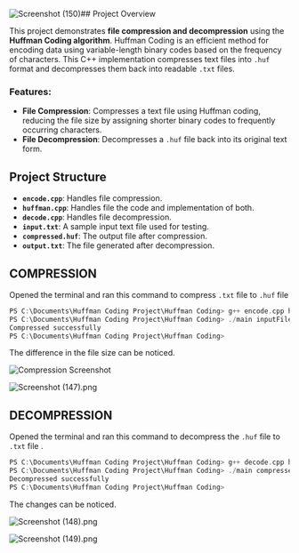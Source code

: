 ![Screenshot (150)](https://github.com/user-attachments/assets/d02aa394-c021-4f1d-aa7f-6b1dadf57eb7)## Project Overview

This project demonstrates **file compression and decompression** using the **Huffman Coding algorithm**. Huffman Coding is an efficient method for encoding data using variable-length binary codes based on the frequency of characters. This C++ implementation compresses text files into `.huf` format and decompresses them back into readable `.txt` files.

### Features:

- **File Compression**: Compresses a text file using Huffman coding, reducing the file size by assigning shorter binary codes to frequently occurring characters.
- **File Decompression**: Decompresses a `.huf` file back into its original text form.

## Project Structure

- **`encode.cpp`**: Handles file compression.
- **`huffman.cpp`**: Handles file the code and implementation of both.
- **`decode.cpp`**: Handles file decompression.
- **`input.txt`**: A sample input text file used for testing.
- **`compressed.huf`**: The output file after compression.
- **`output.txt`**: The file generated after decompression.

## COMPRESSION

Opened the terminal and ran this command to compress `.txt` file to `.huf` file 

```cpp
PS C:\Documents\Huffman Coding Project\Huffman Coding> g++ encode.cpp huffman.cpp -o main
PS C:\Documents\Huffman Coding Project\Huffman Coding> ./main inputFile.txt compressedFile.huf
Compressed successfully
PS C:\Documents\Huffman Coding Project\Huffman Coding>
```

The difference in the file size can be noticed.

![Compression Screenshot](C:\Users\nellu\OneDrive\Pictures\Screenshots\Screenshot150.png)

![Screenshot (147).png]()

## DECOMPRESSION

Opened the terminal and ran this command to decompress the `.huf` file to `.txt` file .

```cpp
PS C:\Documents\Huffman Coding Project\Huffman Coding> g++ decode.cpp huffman.cpp -o main
PS C:\Documents\Huffman Coding Project\Huffman Coding> ./main compressedFile.huf outputFile.txt
Decompressed successfully
PS C:\Documents\Huffman Coding Project\Huffman Coding>
```

The changes can be noticed.

![Screenshot (148).png](https://prod-files-secure.s3.us-west-2.amazonaws.com/b8454294-17bd-4976-a23d-04457ec0e2e3/702927ea-6a4d-4c3d-b578-c31f850461f4/Screenshot_(148).png)

![Screenshot (149).png](https://prod-files-secure.s3.us-west-2.amazonaws.com/b8454294-17bd-4976-a23d-04457ec0e2e3/3c403609-1a20-4019-807a-f3cb40348d4d/Screenshot_(149).png)
